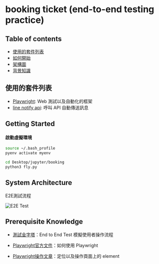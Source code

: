 # booking ticket (end-to-end testing practice)

## Table of contents

- <a href="#tech-stack">使用的套件列表</a>
- <a href="#getting-started">如何開始</a>
- <a href="#system-architecture">架構圖</a>
- <a href="#prerequisite">背景知識</a>

<h2 id="tech-stack">使用的套件列表</h2>


- [Playwright](https://github.com/nodejs): Web 測試以及自動化的框架
- [line notify api](https://notify-bot.line.me/doc/en/): 呼叫 API 自動傳送訊息

<h2 id="getting-started">Getting Started</h2>

#### 啟動虛擬環境
```bash
source ~/.bash_profile
pyenv activate myenv
```
```bash
cd Desktop/jupyter/booking
python3 fly.py
```

<h2 id="system-architecture">System Architecture</h2>

E2E測試流程

![E2E Test](./screenshot/E2E%20Test%20.jpg)

<h2 id="prerequisite">Prerequisite Knowledge</h2>

- [測試金字塔](https://medium.com/@nathankpeck/microservice-testing-unit-tests-d795194fe14e)：End to End Test 模擬使用者操作流程

- [Playwright官方文件](https://playwright.dev/python/)：如何使用 Playwright

- [Playwright操作文章](https://hackmd.io/@kY8Wpop3SHWnMmEn8sqGIA/SkDIi50th#1CSS%E5%AE%9A%E4%BD%8D)：定位以及操作頁面上的 element



